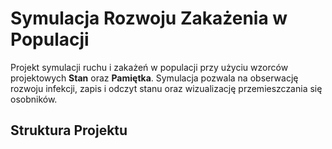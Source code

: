 # Symulacja Rozwoju Zakażenia w Populacji

Projekt symulacji ruchu i zakażeń w populacji przy użyciu wzorców projektowych **Stan** oraz **Pamiętka**. Symulacja pozwala na obserwację rozwoju infekcji, zapis i odczyt stanu oraz wizualizację przemieszczania się osobników.

## Struktura Projektu

